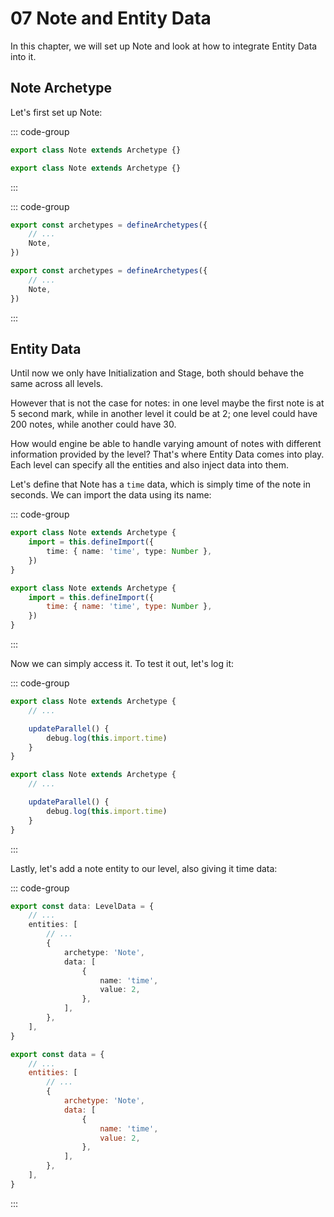 # 07 Note and Entity Data

In this chapter, we will set up Note and look at how to integrate Entity Data into it.

## Note Archetype

Let's first set up Note:

::: code-group

```TypeScript
export class Note extends Archetype {}
```

```JavaScript
export class Note extends Archetype {}
```

:::

::: code-group

```TypeScript
export const archetypes = defineArchetypes({
    // ...
    Note,
})
```

```JavaScript
export const archetypes = defineArchetypes({
    // ...
    Note,
})
```

:::

## Entity Data

Until now we only have Initialization and Stage, both should behave the same across all levels.

However that is not the case for notes: in one level maybe the first note is at 5 second mark, while in another level it could be at 2; one level could have 200 notes, while another could have 30.

How would engine be able to handle varying amount of notes with different information provided by the level? That's where Entity Data comes into play. Each level can specify all the entities and also inject data into them.

Let's define that Note has a `time` data, which is simply time of the note in seconds. We can import the data using its name:

::: code-group

```TypeScript
export class Note extends Archetype {
    import = this.defineImport({
        time: { name: 'time', type: Number },
    })
}
```

```JavaScript
export class Note extends Archetype {
    import = this.defineImport({
        time: { name: 'time', type: Number },
    })
}
```

:::

Now we can simply access it. To test it out, let's log it:

::: code-group

```TypeScript
export class Note extends Archetype {
    // ...

    updateParallel() {
        debug.log(this.import.time)
    }
}
```

```JavaScript
export class Note extends Archetype {
    // ...

    updateParallel() {
        debug.log(this.import.time)
    }
}
```

:::

Lastly, let's add a note entity to our level, also giving it time data:

::: code-group

```TypeScript
export const data: LevelData = {
    // ...
    entities: [
        // ...
        {
            archetype: 'Note',
            data: [
                {
                    name: 'time',
                    value: 2,
                },
            ],
        },
    ],
}
```

```JavaScript
export const data = {
    // ...
    entities: [
        // ...
        {
            archetype: 'Note',
            data: [
                {
                    name: 'time',
                    value: 2,
                },
            ],
        },
    ],
}
```

:::
